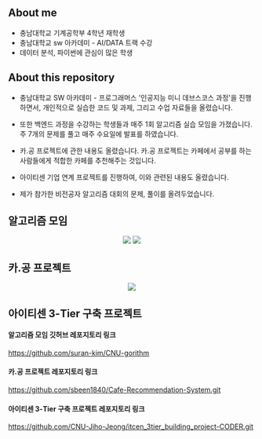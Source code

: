 ## About me

- 충남대학교 기계공학부 4학년 재학생
- 충남대학교 sw 아카데미 - AI/DATA 트랙 수강
- 데이터 분석, 파이썬에 관심이 많은 학생



## About this repository

- 충남대학교 SW 아카데미 - 프로그래머스 '인공지능 미니 데브스코스 과정'을 진행하면서, 개인적으로 실습한 코드 및 과제, 그리고 수업 자료들을 올렸습니다.

- 또한 백엔드 과정을 수강하는 학생들과 매주 1회 알고리즘 실습 모임을 가졌습니다. 주 7개의 문제를 풀고 매주 수요일에 발표를 하였습니다. 

- 카.공 프로젝트에 관한 내용도 올렸습니다. 카.공 프로젝트는 카페에서 공부를 하는 사람들에게 적합한 카페를 추천해주는 것입니다.

- 아이티센 기업 연계 프로젝트를 진행하여, 이와 관련된 내용도 올렸습니다.

- 제가 참가한 비전공자 알고리즘 대회의 문제, 풀이를 올려두었습니다. 


## 알고리즘 모임

<p align="center">

 <img src="https://user-images.githubusercontent.com/108641325/198879425-5f3ca6ee-573e-4513-9c28-82b7cfaa0da6.png"/>

 <img src="https://user-images.githubusercontent.com/108641325/198879429-593a6447-8afd-4d79-98f9-5a629e15304a.png"/>
 
</p>


## 카.공 프로젝트

<p align="center">
 <img src="https://user-images.githubusercontent.com/108641325/198879563-f53726bc-4cf2-4dde-b432-3db510b5efd5.png"/>
</p>


## 아이티센 3-Tier 구축 프로젝트



#### 알고리즘 모임 깃허브 레포지토리 링크
https://github.com/suran-kim/CNU-gorithm

#### 카.공 프로젝트 레포지토리 링크
https://github.com/sbeen1840/Cafe-Recommendation-System.git

#### 아이티센 3-Tier 구축 프로젝트 레포지토리 링크
https://github.com/CNU-Jiho-Jeong/itcen_3tier_building_project-CODER.git 
